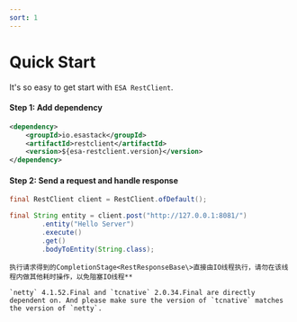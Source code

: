 ```yaml
---
sort: 1
---
```


# Quick Start
It's so easy to get start with `ESA RestClient`.

#### Step 1: Add dependency
```xml
<dependency>
    <groupId>io.esastack</groupId>
    <artifactId>restclient</artifactId>
    <version>${esa-restclient.version}</version>
</dependency>
```

#### Step 2: Send a request and handle response
```java
final RestClient client = RestClient.ofDefault();

final String entity = client.post("http://127.0.0.1:8081/")
        .entity("Hello Server")
        .execute()
        .get()
        .bodyToEntity(String.class);

```

```note
执行请求得到的CompletionStage<RestResponseBase\>直接由IO线程执行，请勿在该线程内做其他耗时操作，以免阻塞IO线程**
```
```note
`netty` 4.1.52.Final and `tcnative` 2.0.34.Final are directly dependent on. And please make sure the version of `tcnative` matches the version of `netty`.
```